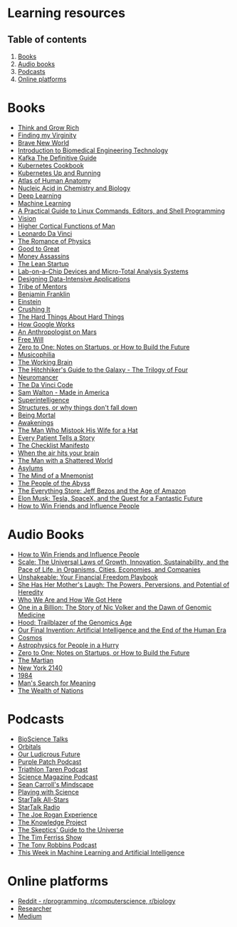 # Learning resources
## Table of contents 
1. [Books](#books)
1. [Audio books](#audio-books)
1. [Podcasts](#podcasts)
1. [Online platforms](#online-platforms)

# Books 
- [Think and Grow Rich]()
- [Finding my Virginity]()
- [Brave New World]()
- [Introduction to Biomedical Engineering Technology]()
- [Kafka The Definitive Guide]()
- [Kubernetes Cookbook]()
- [Kubernetes Up and Running]()
- [Atlas of Human Anatomy]()
- [Nucleic Acid in Chemistry and Biology]()
- [Deep Learning]()
- [Machine Learning]()
- [A Practical Guide to Linux Commands, Editors, and Shell Programming]()
- [Vision]()
- [Higher Cortical Functions of Man]()
- [Leonardo Da Vinci]()
- [The Romance of Physics]()
- [Good to Great]()
- [Money Assassins]()
- [The Lean Startup]()
- [Lab-on-a-Chip Devices and Micro-Total Analysis Systems]()
- [Designing Data-Intensive Applications]()
- [Tribe of Mentors]()
- [Benjamin Franklin]()
- [Einstein]()
- [Crushing It]()
- [The Hard Things About Hard Things]()
- [How Google Works]()
- [An Anthropologist on Mars]()
- [Free Will]()
- [Zero to One: Notes on Startups, or How to Build the Future]()
- [Musicophilia]()
- [The Working Brain]()
- [The Hitchhiker's Guide to the Galaxy - The Trilogy of Four]()
- [Neuromancer]()
- [The Da Vinci Code]()
- [Sam Walton - Made in America]()
- [Superintelligence]()
- [Structures, or why things don't fall down]()
- [Being Mortal]()
- [Awakenings]()
- [The Man Who Mistook His Wife for a Hat]()
- [Every Patient Tells a Story]()
- [The Checklist Manifesto]()
- [When the air hits your brain]()
- [The Man with a Shattered World]()
- [Asylums]()
- [The Mind of a Mnemonist]()
- [The People of the Abyss]()
- [The Everything Store: Jeff Bezos and the Age of Amazon]()
- [Elon Musk: Tesla, SpaceX, and the Quest for a Fantastic Future]()
- [How to Win Friends and Influence People]()

# Audio Books
- [How to Win Friends and Influence People]()
- [Scale: The Universal Laws of Growth, Innovation, Sustainability, and the Pace of Life, in Organisms, Cities, 
Economies, and Companies]()
- [Unshakeable: Your Financial Freedom Playbook]()
- [She Has Her Mother's Laugh: The Powers, Perversions, and Potential of Heredity]()
- [Who We Are and How We Got Here]()
- [One in a Billion: The Story of Nic Volker and the Dawn of Genomic Medicine]()
- [Hood: Trailblazer of the Genomics Age]()
- [Our Final Invention: Artificial Intelligence and the End of the Human Era]()
- [Cosmos]()
- [Astrophysics for People in a Hurry]()
- [Zero to One: Notes on Startups, or How to Build the Future]()
- [The Martian]()
- [New York 2140]()
- [1984]()
- [Man's Search for Meaning]()
- [The Wealth of Nations]()

# Podcasts
- [BioScience Talks]()
- [Orbitals]()
- [Our Ludicrous Future]()
- [Purple Patch Podcast]()
- [Triathlon Taren Podcast]()
- [Science Magazine Podcast]()
- [Sean Carroll's Mindscape]()
- [Playing with Science]()
- [StarTalk All-Stars]()
- [StarTalk Radio]()
- [The Joe Rogan Experience]()
- [The Knowledge Project]()
- [The Skeptics' Guide to the Universe]()
- [The Tim Ferriss Show]()
- [The Tony Robbins Podcast]()
- [This Week in Machine Learning and Artificial Intelligence]()

# Online platforms
- [Reddit - r/programming, r/computerscience, r/biology]()
- [Researcher]()
- [Medium]()